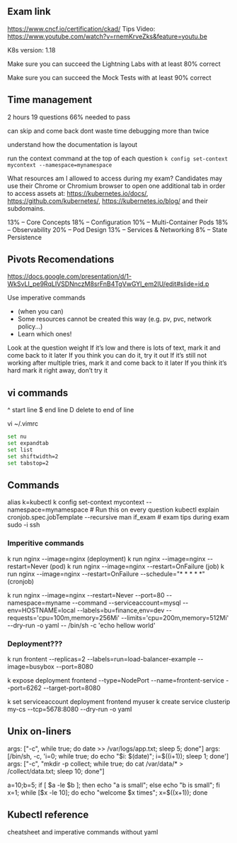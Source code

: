 ## Exam link
https://www.cncf.io/certification/ckad/
Tips Video: https://www.youtube.com/watch?v=rnemKrveZks&feature=youtu.be

K8s version: 1.18

Make sure you can succeed the Lightning Labs with at least 80% correct

Make sure you can succeed the Mock Tests with at least 90% correct

## Time management
2 hours
19 questions
66% needed to pass

can skip and come back
dont waste time debugging more than twice

understand how the documentation is layout

run the context command at the top of each question
`k config set-context mycontext --namespace=mynamespace`

What resources am I allowed to access during my exam?
Candidates may use their Chrome or Chromium browser to open one additional tab in order to
access assets at: https://kubernetes.io/docs/, https://github.com/kubernetes/,
https://kubernetes.io/blog/ and their subdomains.

13% – Core Concepts
18% – Configuration
10% – Multi-Container Pods
18% – Observability
20% – Pod Design
13% – Services & Networking
8% – State Persistence

## Pivots Recomendations
https://docs.google.com/presentation/d/1-WkSvLI_pe9RqLIVSDNnczM8srFnB4TgVwGYl_em2IU/edit#slide=id.p

Use imperative commands 
- (when you can)
- Some resources cannot be created this way (e.g. pv, pvc, network policy...)
- Learn which ones!

Look at the question weight
If it’s low and there is lots of text, mark it and come back to it later
If you think you can do it, try it out
If it’s still not working after multiple tries, mark it and come back to it later
If you think it’s hard mark it right away, don’t try it

## vi commands
^ start line
$ end line
D delete to end of line

vi ~/.vimrc
```bash
set nu
set expandtab
set list
set shiftwidth=2
set tabstop=2
```

## Commands 
alias k=kubectl
k config set-context mycontext --namespace=mynamespace # Run this on every question
kubectl explain cronjob.spec.jobTemplate --recursive
man if_exam # exam tips during exam
sudo -i
ssh <node-name>

### Imperitive commands
k run nginx --image=nginx (deployment)
k run nginx --image=nginx --restart=Never (pod)
k run nginx --image=nginx --restart=OnFailure (job)
k run nginx --image=nginx --restart=OnFailure --schedule="* * * * *" (cronjob)

k run nginx --image=nginx --restart=Never 
--port=80 
--namespace=myname 
--command
--serviceaccount=mysql
--env=HOSTNAME=local
--labels=bu=finance,env=dev
--requests='cpu=100m,memory=256Mi'
--limits='cpu=200m,memory=512Mi'
--dry-run -o yaml
-- /bin/sh -c 'echo hellow world'

### Deployment???
k run frontent --replicas=2 
--labels=run=load-balancer-example 
--image=busybox
--port=8080

k expose deployment frontend --type=NodePort 
--name=frontent-service --port=6262 --target-port=8080

k set serviceaccount deployment frontend myuser
k create service clusterip my-cs --tcp=5678:8080 --dry-run -o yaml

## Unix on-liners
args: ["-c", while true; do date >> /var/logs/app.txt; sleep 5; done"]
args: [/bin/sh, -c, 'i=0; while true; do echo "$i: $(date)"; i=$((i+1)); sleep 1; done']
args: ["-c", "mkdir -p collect; while true; do cat /var/data/* > /collect/data.txt; sleep 10; done"]

a=10;b=5; if [ $a -le $b ]; then echo "a is small"; else echo "b is small"; fi
x=1; while [$x -le 10]; do echo "welcome $x times"; x=$((x+1)); done

## Kubectl reference
cheatsheet and imperative commands without yaml
